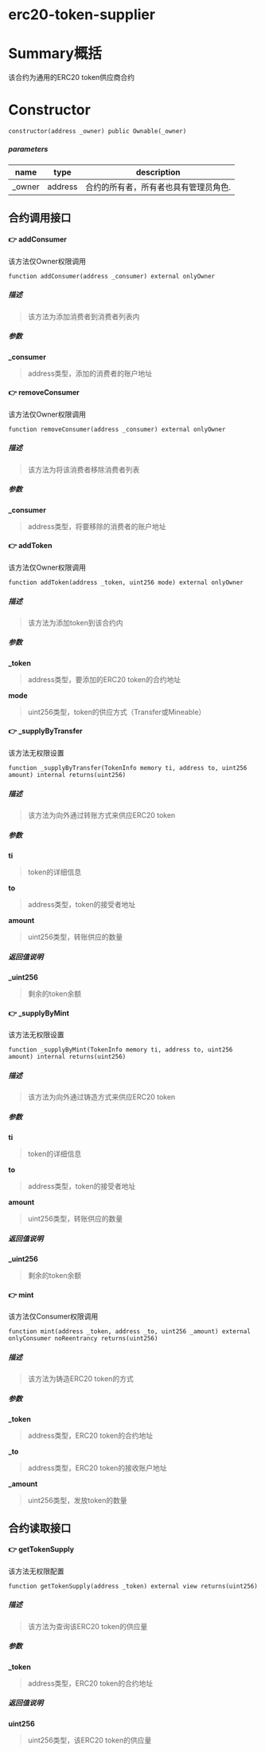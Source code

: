 # erc20-token-supplier

# Summary概括

该合约为通用的ERC20 token供应商合约

# Constructor
```
constructor(address _owner) public Ownable(_owner)
```

##### parameters

|  name   | type  | description  |
|  ----  | ----  | ---- |
| _owner  | address | 合约的所有者，所有者也具有管理员角色. |

## 合约调用接口

#### :point_right: addConsumer
该方法仅Owner权限调用   
```
function addConsumer(address _consumer) external onlyOwner
```
##### 描述
> 该方法为添加消费者到消费者列表内

##### 参数
**_consumer**
> address类型，添加的消费者的账户地址


#### :point_right: removeConsumer
该方法仅Owner权限调用      
```
function removeConsumer(address _consumer) external onlyOwner
```
##### 描述
> 该方法为将该消费者移除消费者列表

##### 参数
**_consumer**
> address类型，将要移除的消费者的账户地址


#### :point_right: addToken
该方法仅Owner权限调用   
```
function addToken(address _token, uint256 mode) external onlyOwner
```
##### 描述
> 该方法为添加token到该合约内

##### 参数
**_token**
> address类型，要添加的ERC20 token的合约地址

**mode**
> uint256类型，token的供应方式（Transfer或Mineable）


#### :point_right: _supplyByTransfer
该方法无权限设置   
```
function _supplyByTransfer(TokenInfo memory ti, address to, uint256 amount) internal returns(uint256) 
```
##### 描述
> 该方法为向外通过转账方式来供应ERC20 token

##### 参数
**ti**
> token的详细信息

**to**
> address类型，token的接受者地址

**amount**
> uint256类型，转账供应的数量

##### 返回值说明
**_uint256**
> 剩余的token余额


#### :point_right: _supplyByMint
该方法无权限设置      
```
function _supplyByMint(TokenInfo memory ti, address to, uint256 amount) internal returns(uint256)
```
##### 描述
> 该方法为向外通过铸造方式来供应ERC20 token

##### 参数
**ti**
> token的详细信息

**to**
> address类型，token的接受者地址

**amount**
> uint256类型，转账供应的数量

##### 返回值说明
**_uint256**
> 剩余的token余额


#### :point_right: mint
该方法仅Consumer权限调用  
```
function mint(address _token, address _to, uint256 _amount) external onlyConsumer noReentrancy returns(uint256)
```
##### 描述
> 该方法为铸造ERC20 token的方式

##### 参数
**_token**
> address类型，ERC20 token的合约地址

**_to**
> address类型，ERC20 token的接收账户地址

**_amount**
> uint256类型，发放token的数量


## 合约读取接口

#### :point_right: getTokenSupply
该方法无权限配置   
```
function getTokenSupply(address _token) external view returns(uint256) 
```
##### 描述
> 该方法为查询该ERC20 token的供应量

##### 参数
**_token**
> address类型，ERC20 token的合约地址

##### 返回值说明
**uint256**
> uint256类型，该ERC20 token的供应量


